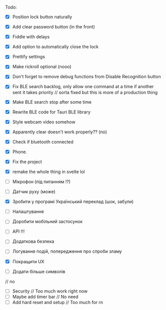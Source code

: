 Todo:
- [x] Position lock button naturally
- [x] Add clear password button (in the front)
- [x] Fiddle with delays
- [x] Add option to automatically close the lock
- [x] Prettify settings
- [x] Make rickroll optional (nooo)
- [x] Don't forget to remove debug functions from Disable Recognition button
- [x] Fix BLE search backlog, only allow one command at a time if another sent it takes priority // sorta fixed but this is more of a production thing
- [x] Make BLE search stop after some time
- [x] Rewrite BLE code for Tauri BLE library
- [x] Style webcam video somehow
- [x] Apparently clear doesn't work properly?? (no)
- [x] Check if bluetooth connected
- [x] Phone.
- [x] Fix the project
- [x] remake the whole thing in svelte lol

- [ ] Мікрофон (під питанням !?)
- [ ] Датчик руху (може)
- [x] Зробити у програмі Український переклад (шок, забули)
- [ ] Налаштування
- [ ] Доробити мобільний застосунок
- [ ] API !!!
- [ ] Додаткова безпека
- [ ] Логування подій, попередження про спроби зламу
- [x] Покращити UX
- [ ] Додати більше символів

// no
- [ ] Security // Too much work right now
- [ ] Maybe add timer bar // No need
- [ ] Add hard reset and setup // Too much for rn